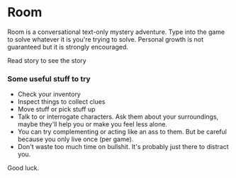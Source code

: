 # Room

Room is a conversational text-only mystery adventure. Type into the game to solve whatever it is you're trying to solve. Personal growth is not guaranteed but it is strongly encouraged.

Read story to see the story

### Some useful stuff to try

* Check your inventory
* Inspect things to collect clues
* Move stuff or pick stuff up
* Talk to or interrogate characters. Ask them about your surroundings, maybe they'll help you or make you feel less alone.
* You can try complementing or acting like an ass to them. But be careful because you only live once (per game).
* Don't waste too much time on bullshit. It's probably just there to distract you.

Good luck.
